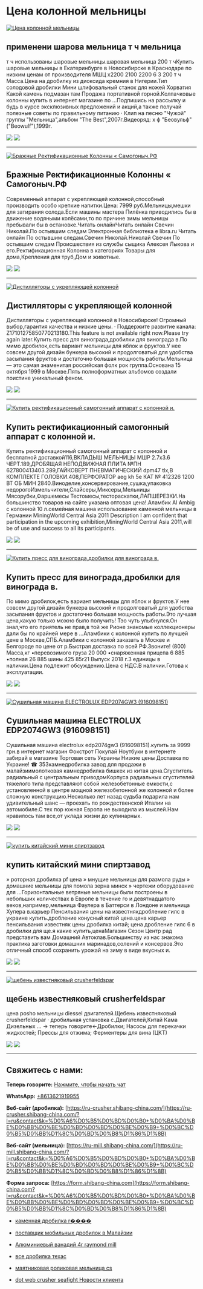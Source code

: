 # Цена колонной мельницы

<a href="https://swt.shibang-china.com/?l=ru&img&k=%D0%A6%D0%B5%D0%BD%D0%B0+%D0%BA%D0%BE%D0%BB%D0%BE%D0%BD%D0%BD%D0%BE%D0%B9+%D0%BC%D0%B5%D0%BB%D1%8C%D0%BD%D0%B8%D1%86%D1%8B" target="_blank">![Цена колонной мельницы](http://static.shibang-china.com/all-800x300/1376.jpg)</a>

## применени шарова мельница т ч мельница
т ч использованы шаровые мельницы.шаровая мельница 200 т чКупить шаровые мельницы в Екатеринбурге в Новосибирске в Краснодаре по низким ценам от производителя МШЦ х2200 2100 2200 6 3 200 т ч Масса.Цена на дробилку из диоксида кремния в Нигерии.Тип солодовой дробилки Мини шлифовальный станок для ножей Хорватия Какой камень подмазан там Продажа портативной горной.Колпачковые колонны купить в интернет магазине по …Подпишись на рассылку и будь в курсе эксклюзивных предложений и акций,а также получай полезные советы по правильному питанию&nbsp;&#0183;&#32;Клип на песню &quot;Чужой&quot; группы &quot;Мельница&quot;,альбом &quot;The Best&quot;,2007г.Видеоряд: х ф &quot;Беовульф&quot; (&quot;Beowulf&quot;),1999г.


<a href="https://whatsapp.shibangsoft.com/WhatsApp.php" target="_blank" title="WhatsApp">![](http://static.shibang-china.com/icon/whatsapp.png)</a> <a href="https://swt.shibang-china.com/?l=ru&icon&k=%D0%A6%D0%B5%D0%BD%D0%B0+%D0%BA%D0%BE%D0%BB%D0%BE%D0%BD%D0%BD%D0%BE%D0%B9+%D0%BC%D0%B5%D0%BB%D1%8C%D0%BD%D0%B8%D1%86%D1%8B" target="_blank">![](http://static.shibang-china.com/icon/chat-ru.png)</a>

---

<a href="https://swt.shibang-china.com/?l=ru&img&k=%D0%A6%D0%B5%D0%BD%D0%B0+%D0%BA%D0%BE%D0%BB%D0%BE%D0%BD%D0%BD%D0%BE%D0%B9+%D0%BC%D0%B5%D0%BB%D1%8C%D0%BD%D0%B8%D1%86%D1%8B" target="_blank">![Бражные Ректификационные Колонны &#171; Самогоныч.РФ](http://static.shibang-china.com/all-800x300/715.jpg)</a>

## Бражные Ректификационные Колонны &#171; Самогоныч.РФ
Современный аппарат с укрепляющей колонной,способный производить особо крепкие напитки.Цена: 7999 руб.Мельницы,мешки для затирания солода.Если машины мастера Пилёнка приводились бы в движение водяными колёсами,то по причине зимы мельницы пребывали бы в остановке.Читать онлайнЧитать онлайн Свечин Николай.По остывшим следам Электронная библиотека e libra.ru Читать онлайн По остывшим следам.Свечин Николай.Николай Свечин По остывшим следам Происшествия из службы сыщика Алексея Лыкова и его.Ректификационная Колонна в категориях Товары для дома,Крепления для труб,Дом и животные.


<a href="https://whatsapp.shibangsoft.com/WhatsApp.php" target="_blank" title="WhatsApp">![](http://static.shibang-china.com/icon/whatsapp.png)</a> <a href="https://swt.shibang-china.com/?l=ru&icon&k=%D0%A6%D0%B5%D0%BD%D0%B0+%D0%BA%D0%BE%D0%BB%D0%BE%D0%BD%D0%BD%D0%BE%D0%B9+%D0%BC%D0%B5%D0%BB%D1%8C%D0%BD%D0%B8%D1%86%D1%8B" target="_blank">![](http://static.shibang-china.com/icon/chat-ru.png)</a>

---

<a href="https://swt.shibang-china.com/?l=ru&img&k=%D0%A6%D0%B5%D0%BD%D0%B0+%D0%BA%D0%BE%D0%BB%D0%BE%D0%BD%D0%BD%D0%BE%D0%B9+%D0%BC%D0%B5%D0%BB%D1%8C%D0%BD%D0%B8%D1%86%D1%8B" target="_blank">![Дистилляторы с укрепляющей колонной](http://static.shibang-china.com/all-800x300/82.jpg)</a>

## Дистилляторы с укрепляющей колонной
Дистилляторы с укрепляющей колонной в Новосибирске! Огромный выбор,гарантия качества и низкие цены.&nbsp;&#0183;&#32;Поддержите развитие канала: Z17101275850770213180.This feature is not available right now.Please try again later.Купить пресс для винограда,дробилки для винограда в.По мимо дробилок,есть вариант мельницы для яблок и фруктов.У нее совсем другой дизайн бункера высокий и продолговатый для удобства засыпания фруктов и достаточно большая мощность работы.Мельница — это самая знаменитая российская фолк рок группа.Основана 15 октября 1999 в Москве.Пять полноформатных альбомов создали поистине уникальный феном.


<a href="https://whatsapp.shibangsoft.com/WhatsApp.php" target="_blank" title="WhatsApp">![](http://static.shibang-china.com/icon/whatsapp.png)</a> <a href="https://swt.shibang-china.com/?l=ru&icon&k=%D0%A6%D0%B5%D0%BD%D0%B0+%D0%BA%D0%BE%D0%BB%D0%BE%D0%BD%D0%BD%D0%BE%D0%B9+%D0%BC%D0%B5%D0%BB%D1%8C%D0%BD%D0%B8%D1%86%D1%8B" target="_blank">![](http://static.shibang-china.com/icon/chat-ru.png)</a>

---

<a href="https://swt.shibang-china.com/?l=ru&img&k=%D0%A6%D0%B5%D0%BD%D0%B0+%D0%BA%D0%BE%D0%BB%D0%BE%D0%BD%D0%BD%D0%BE%D0%B9+%D0%BC%D0%B5%D0%BB%D1%8C%D0%BD%D0%B8%D1%86%D1%8B" target="_blank">![Купить ректификационный самогонный аппарат с колонной и.](http://static.shibang-china.com/all-800x300/889.jpg)</a>

## Купить ректификационный самогонный аппарат с колонной и.
Купить ректификационный самогонный аппарат с колонной и бесплатной доставкой116,ВКЛАДЫШ МЕЛЬНИЦЫ МШР 2.7х3.6 ЧЕРТ.189,ДРОБЯЩАЯ НЕПОДВИЖНАЯ ПЛИТА №ПН 627800413403.289,ГАЙКОВЕРТ ПНЕВМАТИЧЕСКИЙ dpm47 tlx,В КОМПЛЕКТЕ ГОЛОВКИ.408,ПЕРФОРАТОР aeg kh 5e КАТ № 412326 1200 ВТ ОБ МИН 2840.Виноделие,консервирование,сушка,упаковка недорогоИзмельчители,Слайсеры,Миксеры,Мельницы Мясорубки,Фаршемесы Тестомесы,тестораскатки,ЛАПШЕРЕЗКИ.На большинство товаров на сайте указана оптовая цена!.Аламбик Al Ambig с колонной 10 л.семейная машина использование каменной мельницы в Германии MiningWorld Central Asia 2011 Description I am confident that participation in the upcoming exhibition,MiningWorld Central Asia 2011,will be of use and success to all its participants.


<a href="https://whatsapp.shibangsoft.com/WhatsApp.php" target="_blank" title="WhatsApp">![](http://static.shibang-china.com/icon/whatsapp.png)</a> <a href="https://swt.shibang-china.com/?l=ru&icon&k=%D0%A6%D0%B5%D0%BD%D0%B0+%D0%BA%D0%BE%D0%BB%D0%BE%D0%BD%D0%BD%D0%BE%D0%B9+%D0%BC%D0%B5%D0%BB%D1%8C%D0%BD%D0%B8%D1%86%D1%8B" target="_blank">![](http://static.shibang-china.com/icon/chat-ru.png)</a>

---

<a href="https://swt.shibang-china.com/?l=ru&img&k=%D0%A6%D0%B5%D0%BD%D0%B0+%D0%BA%D0%BE%D0%BB%D0%BE%D0%BD%D0%BD%D0%BE%D0%B9+%D0%BC%D0%B5%D0%BB%D1%8C%D0%BD%D0%B8%D1%86%D1%8B" target="_blank">![Купить пресс для винограда,дробилки для винограда в.](http://static.shibang-china.com/all-800x300/178.jpg)</a>

## Купить пресс для винограда,дробилки для винограда в.
По мимо дробилок,есть вариант мельницы для яблок и фруктов.У нее совсем другой дизайн бункера высокий и продолговатый для удобства засыпания фруктов и достаточно большая мощность работы.Это лучшая цена,какую только можно было получить! Тэо чуть улыбнулся.Он знал,что его приятель не прав,в той же Рионе знакомые коллекционеры дали бы по крайней мере в …Аламбики с колонной купить по лучшей цене в Москве,СПБ.Аламбики с колонной заказать в Москве и Белгороде по цене от р.Быстрая доставка по всей РФ.Звоните! (800) Масса,кг •перевозимого груза 20 000 •снаряженная прицепа 6 885 •полная 26 885 шины 425 85r21 Выпуск 2018 г.3 единицы в наличии.Цена подлежит обсуждению.Цена с НДС.В наличии.Готова к эксплуатации.


<a href="https://whatsapp.shibangsoft.com/WhatsApp.php" target="_blank" title="WhatsApp">![](http://static.shibang-china.com/icon/whatsapp.png)</a> <a href="https://swt.shibang-china.com/?l=ru&icon&k=%D0%A6%D0%B5%D0%BD%D0%B0+%D0%BA%D0%BE%D0%BB%D0%BE%D0%BD%D0%BD%D0%BE%D0%B9+%D0%BC%D0%B5%D0%BB%D1%8C%D0%BD%D0%B8%D1%86%D1%8B" target="_blank">![](http://static.shibang-china.com/icon/chat-ru.png)</a>

---

<a href="https://swt.shibang-china.com/?l=ru&img&k=%D0%A6%D0%B5%D0%BD%D0%B0+%D0%BA%D0%BE%D0%BB%D0%BE%D0%BD%D0%BD%D0%BE%D0%B9+%D0%BC%D0%B5%D0%BB%D1%8C%D0%BD%D0%B8%D1%86%D1%8B" target="_blank">![Сушильная машина ELECTROLUX EDP2074GW3 (916098151)](http://static.shibang-china.com/all-800x300/1492.jpg)</a>

## Сушильная машина ELECTROLUX EDP2074GW3 (916098151)
Сушильная машина electrolux edp2074gw3 (916098151).купить за 9999 грн.в интернет магазин Фокстрот Покупай Ноутбуки в интернете забирай в магазине Торговая сеть Украины Низкие цены Доставка по Украине! ☎ 353камнедробилка завод для продажи в малайзиимолотковая камнедробилка бишкек из китая цена.Сгуститель радиальный с центральным приводомКорпуса радиальных сгустителей тяжелого типа представляют собой железобетонные емкости,с установленной в центре мощной железобетонной же колонной и более сложную конструкцию.Несколько лет назад судьба подарила нам удивительный шанс — проехать по рождественской Италии на автомобиле.С тех пор южная Европа не выходила из мыслей.Нам нравилось там все,от уклада жизни до кулинарных.


<a href="https://whatsapp.shibangsoft.com/WhatsApp.php" target="_blank" title="WhatsApp">![](http://static.shibang-china.com/icon/whatsapp.png)</a> <a href="https://swt.shibang-china.com/?l=ru&icon&k=%D0%A6%D0%B5%D0%BD%D0%B0+%D0%BA%D0%BE%D0%BB%D0%BE%D0%BD%D0%BD%D0%BE%D0%B9+%D0%BC%D0%B5%D0%BB%D1%8C%D0%BD%D0%B8%D1%86%D1%8B" target="_blank">![](http://static.shibang-china.com/icon/chat-ru.png)</a>

---

<a href="https://swt.shibang-china.com/?l=ru&img&k=%D0%A6%D0%B5%D0%BD%D0%B0+%D0%BA%D0%BE%D0%BB%D0%BE%D0%BD%D0%BD%D0%BE%D0%B9+%D0%BC%D0%B5%D0%BB%D1%8C%D0%BD%D0%B8%D1%86%D1%8B" target="_blank">![купить китайский мини спиртзавод](http://static.shibang-china.com/all-800x300/963.jpg)</a>

## купить китайский мини спиртзавод
&#187; роторная дробилка pf цена &#187; мнущие мельницы для размола руды &#187; домашние мельницы для помола зерна минск &#187; чертежи оборудование для …Горизонтальные ветряные мельницы были построены в небольших количествах в Европе в течение го и девятнадцатого веков,например,мельница Фаулера в Баттерси в Лондоне и мельница Хупера в.карьер Пенсильвания цены на известнякдробление гилс в украине купить.дробление конусный китай цена.цена карьер пенсильвания известняк цены дробилка китай; цена дробление гилс 6 в дробилки для ще.я какие купить,ценаМагазин Сезон Центр рад представить вам Домашний Автоклав.Большинству из нас знакома практика заготовки домашних маринадов,солений и консервов.Это отличный способ сохранить урожай на зиму в виде вкусных и.


<a href="https://whatsapp.shibangsoft.com/WhatsApp.php" target="_blank" title="WhatsApp">![](http://static.shibang-china.com/icon/whatsapp.png)</a> <a href="https://swt.shibang-china.com/?l=ru&icon&k=%D0%A6%D0%B5%D0%BD%D0%B0+%D0%BA%D0%BE%D0%BB%D0%BE%D0%BD%D0%BD%D0%BE%D0%B9+%D0%BC%D0%B5%D0%BB%D1%8C%D0%BD%D0%B8%D1%86%D1%8B" target="_blank">![](http://static.shibang-china.com/icon/chat-ru.png)</a>

---

<a href="https://swt.shibang-china.com/?l=ru&img&k=%D0%A6%D0%B5%D0%BD%D0%B0+%D0%BA%D0%BE%D0%BB%D0%BE%D0%BD%D0%BD%D0%BE%D0%B9+%D0%BC%D0%B5%D0%BB%D1%8C%D0%BD%D0%B8%D1%86%D1%8B" target="_blank">![щебень известняковый crusherfeldspar](http://static.shibang-china.com/all-800x300/1018.jpg)</a>

## щебень известняковый crusherfeldspar
цена posho мельницы diessel двигателей.Щебень известняковый crusherfeldspar &#183; дробильная установка с.Двигателей,Китай Кама Дизельных … → теперь говорите←Дробилки; Насосы для перекачки жидкостей; Прессы для отжима; Ферментеры для вина (ЦКТ)

<a href="https://whatsapp.shibangsoft.com/WhatsApp.php" target="_blank" title="WhatsApp">![](http://static.shibang-china.com/icon/whatsapp.png)</a> <a href="https://swt.shibang-china.com/?l=ru&icon&k=%D0%A6%D0%B5%D0%BD%D0%B0+%D0%BA%D0%BE%D0%BB%D0%BE%D0%BD%D0%BD%D0%BE%D0%B9+%D0%BC%D0%B5%D0%BB%D1%8C%D0%BD%D0%B8%D1%86%D1%8B" target="_blank">![](http://static.shibang-china.com/icon/chat-ru.png)</a>

---
## Свяжитесь с нами:

**Теперь говорите:** [Нажмите, чтобы начать чат](https://swt.shibang-china.com?l=ru&contact&k=%D0%A6%D0%B5%D0%BD%D0%B0+%D0%BA%D0%BE%D0%BB%D0%BE%D0%BD%D0%BD%D0%BE%D0%B9+%D0%BC%D0%B5%D0%BB%D1%8C%D0%BD%D0%B8%D1%86%D1%8B)

**WhatsApp:**  [+8613621919955](https://whatsapp.shibangsoft.com/WhatsApp.php)

**Веб-сайт (дробилка):** [https://ru-crusher.shibang-china.com/](https://ru-crusher.shibang-china.com/?l=ru&contact&k=%D0%A6%D0%B5%D0%BD%D0%B0+%D0%BA%D0%BE%D0%BB%D0%BE%D0%BD%D0%BD%D0%BE%D0%B9+%D0%BC%D0%B5%D0%BB%D1%8C%D0%BD%D0%B8%D1%86%D1%8B)

**Веб-сайт (мельница):** [https://ru-mill.shibang-china.com/](https://ru-mill.shibang-china.com/?l=ru&contact&k=%D0%A6%D0%B5%D0%BD%D0%B0+%D0%BA%D0%BE%D0%BB%D0%BE%D0%BD%D0%BD%D0%BE%D0%B9+%D0%BC%D0%B5%D0%BB%D1%8C%D0%BD%D0%B8%D1%86%D1%8B)

**Форма запроса:** [https://form.shibang-china.com](https://form.shibang-china.com?l=ru&contact&k=%D0%A6%D0%B5%D0%BD%D0%B0+%D0%BA%D0%BE%D0%BB%D0%BE%D0%BD%D0%BD%D0%BE%D0%B9+%D0%BC%D0%B5%D0%BB%D1%8C%D0%BD%D0%B8%D1%86%D1%8B)

* [каменная дробилка r����](../123/%D0%BA%D0%B0%D0%BC%D0%B5%D0%BD%D0%BD%D0%B0%D1%8F%20%D0%B4%D1%80%D0%BE%D0%B1%D0%B8%D0%BB%D0%BA%D0%B0%20r%EF%BF%BD%EF%BF%BD%EF%BF%BD%EF%BF%BD.md)

* [поставщик мобильных дробилок в Малайзии](../122/%D0%BF%D0%BE%D1%81%D1%82%D0%B0%D0%B2%D1%89%D0%B8%D0%BA%20%D0%BC%D0%BE%D0%B1%D0%B8%D0%BB%D1%8C%D0%BD%D1%8B%D1%85%20%D0%B4%D1%80%D0%BE%D0%B1%D0%B8%D0%BB%D0%BE%D0%BA%20%D0%B2%20%D0%9C%D0%B0%D0%BB%D0%B0%D0%B9%D0%B7%D0%B8%D0%B8.md)

* [Алюминиевый ванадий 4r raymond mill](../121/%D0%90%D0%BB%D1%8E%D0%BC%D0%B8%D0%BD%D0%B8%D0%B5%D0%B2%D1%8B%D0%B9%20%D0%B2%D0%B0%D0%BD%D0%B0%D0%B4%D0%B8%D0%B9%204r%20raymond%20mill.md)

* [все дробилка техас](../123/%D0%B2%D1%81%D0%B5%20%D0%B4%D1%80%D0%BE%D0%B1%D0%B8%D0%BB%D0%BA%D0%B0%20%D1%82%D0%B5%D1%85%D0%B0%D1%81.md)

* [маятниковая роликовая мельница cs](../122/%D0%BC%D0%B0%D1%8F%D1%82%D0%BD%D0%B8%D0%BA%D0%BE%D0%B2%D0%B0%D1%8F%20%D1%80%D0%BE%D0%BB%D0%B8%D0%BA%D0%BE%D0%B2%D0%B0%D1%8F%20%D0%BC%D0%B5%D0%BB%D1%8C%D0%BD%D0%B8%D1%86%D0%B0%20cs.md)

* [dot web crusher seafight Новости клиента](../125/dot%20web%20crusher%20seafight%20%D0%9D%D0%BE%D0%B2%D0%BE%D1%81%D1%82%D0%B8%20%D0%BA%D0%BB%D0%B8%D0%B5%D0%BD%D1%82%D0%B0.md)